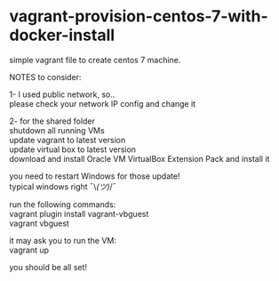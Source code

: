 # vagrant-provision-centos-7-with-docker-install

simple vagrant file to create centos 7 machine.

NOTES to consider:

1- I used public network, so.. <br />
please check your network IP config and change it <br />

2- for the shared folder\
shutdown all running VMs\
update vagrant to latest version\
update virtual box to latest version\
download and install Oracle VM VirtualBox Extension Pack and install it <br />

you need to restart Windows for those update!\
typical windows right ¯\\_(ツ)_/¯ <br />

run the following commands:\
vagrant plugin install vagrant-vbguest\
vagrant vbguest <br />

it may ask you to run the VM:\
vagrant up <br />

you should be all set!
